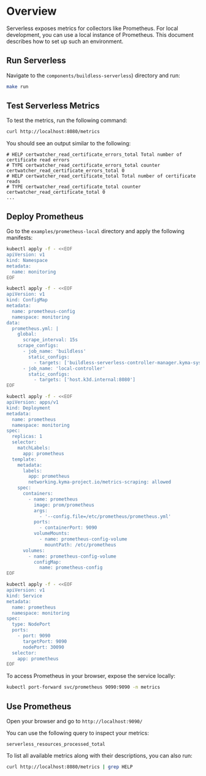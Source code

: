 # Overview

Serverless exposes metrics for collectors like Prometheus. For local development, you can use a local instance of Prometheus.
This document describes how to set up such an environment.

## Run Serverless

Navigate to the `components/buildless-serverless`) directory and run:

```bash
make run
```

## Test Serverless Metrics

To test the metrics, run the following command:

```bash
curl http://localhost:8080/metrics
```

You should see an output similar to the following:

```
# HELP certwatcher_read_certificate_errors_total Total number of certificate read errors
# TYPE certwatcher_read_certificate_errors_total counter
certwatcher_read_certificate_errors_total 0
# HELP certwatcher_read_certificate_total Total number of certificate reads
# TYPE certwatcher_read_certificate_total counter
certwatcher_read_certificate_total 0
...
```



## Deploy Prometheus

Go to the `examples/prometheus-local` directory and apply the following manifests:

```bash
kubectl apply -f - <<EOF
apiVersion: v1
kind: Namespace
metadata:
  name: monitoring
EOF

kubectl apply -f - <<EOF
apiVersion: v1
kind: ConfigMap
metadata:
  name: prometheus-config
  namespace: monitoring
data:
  prometheus.yml: |
    global:
      scrape_interval: 15s
    scrape_configs:
      - job_name: 'buildless'
        static_configs:
          - targets: ['buildless-serverless-controller-manager.kyma-system.svc.cluster.local:8080']
      - job_name: 'local-controller'
        static_configs:
          - targets: ['host.k3d.internal:8080']
EOF

kubectl apply -f - <<EOF
apiVersion: apps/v1
kind: Deployment
metadata:
  name: prometheus
  namespace: monitoring
spec:
  replicas: 1
  selector:
    matchLabels:
      app: prometheus
  template:
    metadata:
      labels:
        app: prometheus
        networking.kyma-project.io/metrics-scraping: allowed
    spec:
      containers:
        - name: prometheus
          image: prom/prometheus
          args:
            - '--config.file=/etc/prometheus/prometheus.yml'
          ports:
            - containerPort: 9090
          volumeMounts:
            - name: prometheus-config-volume
              mountPath: /etc/prometheus
      volumes:
        - name: prometheus-config-volume
          configMap:
            name: prometheus-config
EOF

kubectl apply -f - <<EOF
apiVersion: v1
kind: Service
metadata:
  name: prometheus
  namespace: monitoring
spec:
  type: NodePort
  ports:
    - port: 9090
      targetPort: 9090
      nodePort: 30090
  selector:
    app: prometheus
EOF
```

To access Prometheus in your browser, expose the service locally:

```bash
kubectl port-forward svc/prometheus 9090:9090 -n metrics
```

## Use Prometheus

Open your browser and go to 
`http://localhost:9090/`

You can use the following query to inspect your metrics:

```
serverless_resources_processed_total
```

To list all available metrics along with their descriptions, you can also run:

```bash
curl http://localhost:8080/metrics | grep HELP
```
